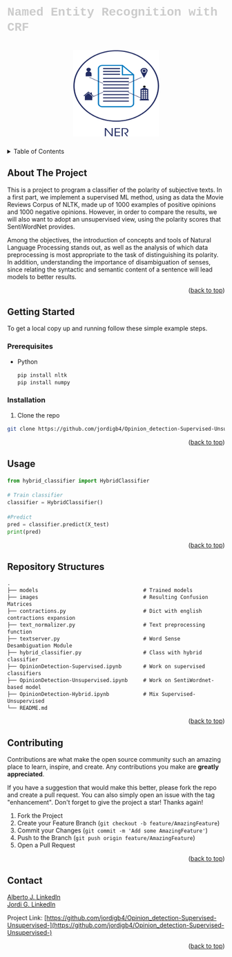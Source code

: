 # <span style="font-family:Courier New; color:#CCCCCC">**Named Entity Recognition with CRF**</span>

<a name="readme-top"></a>

<!-- PROJECT LOGO -->
<br />
<div align="center">
  <a href="https://github.com/albertojc6/Opinion_detection-Supervised-Unsupervised-">
    <img src="images/NER-Text.png" alt="Logo" width="200" height="200">
  </a>

<h3 align="center"></h3>
</div>

<!-- TABLE OF CONTENTS -->
<details>
  <summary>Table of Contents</summary>
  <ol>
    <li>
      <a href="#about-the-project">About The Project</a>
    </li>
    <li>
      <a href="#getting-started">Getting Started</a>
      <ul>
        <li><a href="#prerequisites">Prerequisites</a></li>
        <li><a href="#installation">Installation</a></li>
      </ul>
    </li>
    <li><a href="#usage">Usage</a></li>
    <li><a href="#repo-structures">Repository Structures</a></li>
    <li><a href="#contributing">Contributing</a></li>
    <li><a href="#contact">Contact</a></li>
  </ol>
</details>

<!-- ABOUT THE PROJECT -->
## About The Project

This is a project to program a classifier of the polarity of subjective texts. In a first part, we implement a supervised ML method, using as data the Movie Reviews Corpus of NLTK, made up of 1000 examples of positive opinions and 1000 negative opinions. However, in order to compare the results, we will also want to adopt an unsupervised view, using the polarity scores that SentiWordNet provides.  

Among the objectives, the introduction of concepts and tools of Natural Language Processing stands out, as well as the analysis of which data preprocessing is most appropriate to the task of distinguishing its polarity. In addition, understanding the importance of disambiguation of senses, since relating the syntactic and semantic content of a sentence will lead models to better results.

<p align="right">(<a href="#readme-top">back to top</a>)</p>

<!-- GETTING STARTED -->
## Getting Started

To get a local copy up and running follow these simple example steps.

### Prerequisites


* Python
  ```sh
  pip install nltk
  pip install numpy
  ```

### Installation

1. Clone the repo
  ```sh
  git clone https://github.com/jordigb4/Opinion_detection-Supervised-Unsupervised-.git
  ```
<p align="right">(<a href="#readme-top">back to top</a>)</p>


<!-- USAGE EXAMPLES -->
## Usage

```python
from hybrid_classifier import HybridClassifier

# Train classifier
classifier = HybridClassifier()

#Predict
pred = classifier.predict(X_test)
print(pred)
```

<p align="right">(<a href="#readme-top">back to top</a>)</p>

## Repository Structures

    .
    ├── models                                  # Trained models
    ├── images                                  # Resulting Confusion Matrices
    ├── contractions.py                         # Dict with english contractions expansion
    ├── text_normalizer.py                      # Text preprocessing function
    ├── textserver.py                           # Word Sense Desambiguation Module
    ├── hybrid_classifier.py                    # Class with hybrid classifier 
    ├── OpinionDetection-Supervised.ipynb       # Work on supervised classifiers
    ├── OpinionDetection-Unsupervised.ipynb     # Work on SentiWordnet-based model
    ├── OpinionDetection-Hybrid.ipynb           # Mix Supervised-Unsupervised
    └── README.md

<p align="right">(<a href="#repo-structures">back to top</a>)</p>

<!-- CONTRIBUTING -->
## Contributing

Contributions are what make the open source community such an amazing place to learn, inspire, and create. Any contributions you make are **greatly appreciated**.

If you have a suggestion that would make this better, please fork the repo and create a pull request. You can also simply open an issue with the tag "enhancement".
Don't forget to give the project a star! Thanks again!

1. Fork the Project
2. Create your Feature Branch (`git checkout -b feature/AmazingFeature`)
3. Commit your Changes (`git commit -m 'Add some AmazingFeature'`)
4. Push to the Branch (`git push origin feature/AmazingFeature`)
5. Open a Pull Request

<p align="right">(<a href="#readme-top">back to top</a>)</p>

<!-- CONTACT -->
## Contact

[Alberto J. LinkedIn](https://www.linkedin.com/in/alberto-jerez-cubero-65abb82a3/)  
[Jordi G. LinkedIn](https://www.linkedin.com/in/jordi-granja-bayot/)

Project Link: [https://github.com/jordigb4/Opinion_detection-Supervised-Unsupervised-](https://github.com/jordigb4/Opinion_detection-Supervised-Unsupervised-)

<p align="right">(<a href="#readme-top">back to top</a>)</p>
